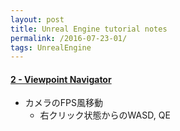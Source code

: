 ```yaml
---
layout: post
title: Unreal Engine tutorial notes
permalink: /2016-07-23-01/
tags: UnrealEngine
---
```


#### [2 - Viewpoint Navigator](https://www.youtube.com/watch?v=knI-XUbv2Wg&index=1&spfreload=1#t=149.102399)
+ カメラのFPS風移動
  - 右クリック状態からのWASD, QE
